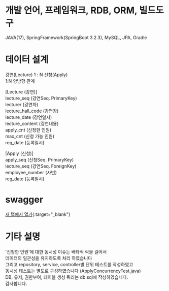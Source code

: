 # 개발 언어, 프레임워크, RDB, ORM, 빌드도구
JAVA(17), SpringFramework(SpringBoot 3.2.3), MySQL, JPA, Gradle

# 데이터 설계
강연(Lecture) 1 : N 신청(Apply)  
1:N 양방향 관계

[Lecture (강연)]  
lecture_seq (강연Seq. PrimaryKey)  
lecturer (강연자)  
lecture_hall_code (강연장)  
lecture_date (강연일시)  
lecture_content (강연내용)  
apply_cnt (신청한 인원)  
max_cnt (신청 가능 인원)  
reg_date (등록일시)  


[Apply (신청)]  
apply_seq (신청Seq. PrimaryKey)  
lecture_seq (강연Seq. ForeignKey)  
employee_number (사번)  
reg_date (등록일시)

# swagger  
[새 탭에서 열기](http://54.180.122.75:8081/swagger-ui/index.html){:target="_blank"}  

# 기타 설명
'신청한 인원'에 대한 동시성 이슈는 배타적 락을 걸어서  
데이터의 일관성을 유지하도록 처리 하였습니다  
그리고 repository, service, controller별 단위 테스트를 작성하였고  
동시성 테스트는 별도로 구성하였습니다 (ApplyConcurrencyTest.java)  
DB, 유저, 권한부여, 테이블 생성 쿼리는 db.sql에 작성하였습니다.  
감사합니다.
